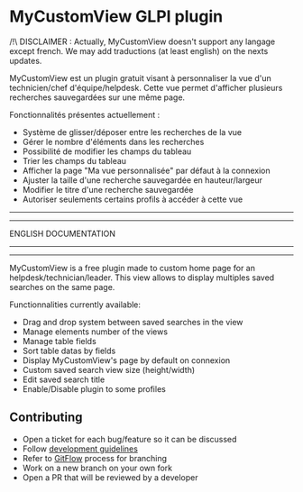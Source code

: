# MyCustomView GLPI plugin

/!\ DISCLAIMER : Actually, MyCustomView doesn't support any langage except french. We may add traductions (at least english) on the nexts updates. 

MyCustomView est un plugin gratuit visant à personnaliser la vue d'un technicien/chef d'équipe/helpdesk. Cette vue permet d'afficher plusieurs recherches sauvegardées sur une même page.

Fonctionnalités présentes actuellement : 
- Système de glisser/déposer entre les recherches de la vue
- Gérer le nombre d'éléments dans les recherches
- Possibilité de modifier les champs du tableau
- Trier les champs du tableau
- Afficher la page "Ma vue personnalisée" par défaut à la connexion
- Ajuster la taille d'une recherche sauvegardée en hauteur/largeur
- Modifier le titre d'une recherche sauvegardée
- Autoriser seulements certains profils à accéder à cette vue

______________________
*********************
ENGLISH DOCUMENTATION
*********************
______________________

MyCustomView is a free plugin made to custom home page for an helpdesk/technician/leader. This view allows to display multiples saved searches on the same page. 

Functionnalities currently available:
- Drag and drop system between saved searches in the view
- Manage elements number of the views
- Manage table fields
- Sort table datas by fields
- Display MyCustomView's page by default on connexion
- Custom saved search view size (height/width)
- Edit saved search title
- Enable/Disable plugin to some profiles

## Contributing

* Open a ticket for each bug/feature so it can be discussed
* Follow [development guidelines](http://glpi-developer-documentation.readthedocs.io/en/latest/plugins/index.html)
* Refer to [GitFlow](http://git-flow.readthedocs.io/) process for branching
* Work on a new branch on your own fork
* Open a PR that will be reviewed by a developer
